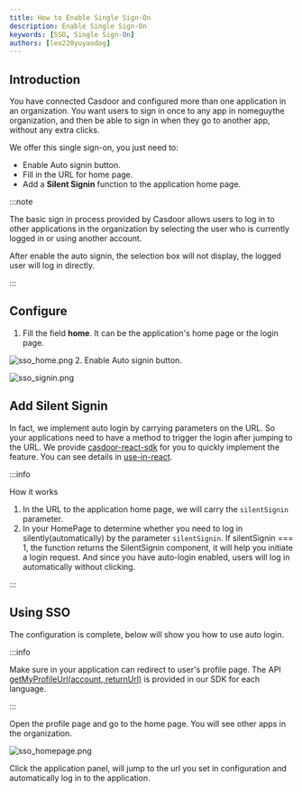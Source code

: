 ```yaml
---
title: How to Enable Single Sign-On
description: Enable Single Sign-On 
keywords: [SSO, Single Sign-On]
authors: [leo220yuyaodog]
---
```


## Introduction

You have connected Casdoor and configured more than one application in an organization. You want users to sign in once 
to any app in nomeguythe organization, and then be able to sign in when they go to another app, without any extra clicks. 

We offer this single sign-on, you just need to:

- Enable Auto signin button.
- Fill in the URL for home page.
- Add a **Silent Signin** function to the application home page.

:::note

The basic sign in process provided by Casdoor allows users to log in to other applications in the organization by 
selecting the user who is currently logged in or using another account. 

After enable the auto signin, the selection box will not display, the logged user will log in directly.

:::

## Configure

1. Fill the field **home**. It can be the application's home page or the login page.

![sso_home.png](/img/how-to-connect/single-sign-on/sso_home.png)
2. Enable Auto signin button.

![sso_signin.png](/img/how-to-connect/single-sign-on/sso_signin.png)

## Add Silent Signin

In fact, we implement auto login by carrying parameters on the URL. So your applications need to have a method to trigger
the login after jumping to the URL. We provide [casdoor-react-sdk](https://github.com/casdoor/casdoor-react-sdk) for you
to quickly implement the feature. You can see details in [use-in-react](https://github.com/casdoor/casdoor-react-sdk#use-in-react).

:::info

How it works

1. In the URL to the application home page, we will carry the `silentSignin` parameter.
2. In your HomePage to determine whether you need to log in silently(automatically) by the parameter `silentSignin`. If
   silentSignin === 1, the function returns the SilentSignin component, it will help you initiate a login request. And since you have
   auto-login enabled, users will log in automatically without clicking.

:::

## Using SSO

The configuration is complete, below will show you how to use auto login. 

:::info

Make sure in your application can redirect to user's profile page. The API [getMyProfileUrl(account, returnUrl)](https://github.com/casdoor/casdoor-js-sdk#get-my-profile-page-url) 
is provided in our SDK for each language.

:::

Open the profile page and go to the home page. You will see other apps in the organization.

![sso_homepage.png](/img/how-to-connect/single-sign-on/sso_homepage.png)

Click the application panel, will jump to the url you set in configuration and automatically log in to the application.
